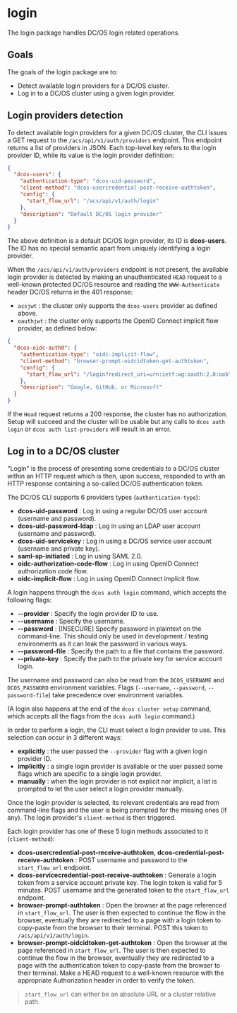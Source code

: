 # login

The login package handles DC/OS login related operations.

## Goals

The goals of the login package are to:

- Detect available login providers for a DC/OS cluster.
- Log in to a DC/OS cluster using a given login provider.

## Login providers detection

To detect available login providers for a given DC/OS cluster, the CLI issues a GET request to the
`/acs/api/v1/auth/providers` endpoint. This endpoint returns a list of providers in JSON. Each
top-level key refers to the login provider ID, while its value is the login provider definition:

``` json
{
  "dcos-users": {
    "authentication-type": "dcos-uid-password",
    "client-method": "dcos-usercredential-post-receive-authtoken",
    "config": {
      "start_flow_url": "/acs/api/v1/auth/login"
    },
    "description": "Default DC/OS login provider"
  }
}
```

The above definition is a default DC/OS login provider, its ID is **dcos-users**.
The ID has no special semantic apart from uniquely identifying a login provider.

When the `/acs/api/v1/auth/providers` endpoint is not present, the available login provider is
detected by making an unauthenticated `HEAD` request to a well-known protected DC/OS resource and
reading the `WWW-Authenticate` header DC/OS returns in the 401 response:

- `acsjwt` : the cluster only supports the `dcos-users` provider as defined above.
- `oauthjwt` : the cluster only supports the OpenID Connect implicit flow provider, as defined below:

``` json
{
  "dcos-oidc-auth0": {
    "authentication-type": "oidc-implicit-flow",
    "client-method": "browser-prompt-oidcidtoken-get-authtoken",
    "config": {
      "start_flow_url": "/login?redirect_uri=urn:ietf:wg:oauth:2.0:oob"
    },
    "description": "Google, GitHub, or Microsoft"
  }
}
```

If the `Head` request returns a 200 response, the cluster has no authorization. Setup will succeed and
the cluster will be usable but any calls to `dcos auth login` or `dcos auth list-providers` will result
in an error.

## Log in to a DC/OS cluster

"Login" is the process of presenting some credentials to a DC/OS cluster within an HTTP request which is then,
upon success, responded to with an HTTP response containing a so-called DC/OS authentication token.

The DC/OS CLI supports 6 providers types (`authentication-type`):

- **dcos-uid-password** : Log in using a regular DC/OS user account (username and password).
- **dcos-uid-password-ldap** : Log in using an LDAP user account (username and password).
- **dcos-uid-servicekey** : Log in using a DC/OS service user account (username and private key).
- **saml-sp-initiated** : Log in using SAML 2.0.
- **oidc-authorization-code-flow** : Log in using OpenID Connect authorization code flow.
- **oidc-implicit-flow** : Log in using OpenID Connect implicit flow.

A login happens through the `dcos auth login` command, which accepts the following flags:

- **--provider** : Specify the login provider ID to use.
- **--username** : Specify the username.
- **--password** : [INSECURE] Specify password in plaintext on the command-line. This should
                   only be used in development / testing environments as it can leak the
                   password in various ways.
- **--password-file** : Specify the path to a file that contains the password.
- **--private-key** : Specify the path to the private key for service account login.

The username and password can also be read from the `DCOS_USERNAME` and `DCOS_PASSWORD` environment
variables. Flags (`--username`, `--password`, `--password-file`) take precedence over environment variables.

(A login also happens at the end of the `dcos cluster setup` command, which accepts all the flags
from the `dcos auth login` command.)

In order to perform a login, the CLI must select a login provider to use. This selection can occur
in 3 different ways:

- **explicitly** : the user passed the `--provider` flag with a given login provider ID.
- **implicitly** : a single login provider is available or the user passed some flags
    which are specific to a single login provider.
- **manually** : when the login provider is not explicit nor implicit, a list is prompted to let
    the user select a login provider manually.

Once the login provider is selected, its relevant credentials are read from command-line flags
and the user is being prompted for the missing ones (if any). The login provider's `client-method`
is then triggered.

Each login provider has one of these 5 login methods associated to it (`client-method`):

- **dcos-usercredential-post-receive-authtoken**, **dcos-credential-post-receive-authtoken** :
    POST username and password to the `start_flow_url` endpoint.
- **dcos-servicecredential-post-receive-authtoken** : Generate a login token from a service account
    private key. The login token is valid for 5 minutes. POST username and the generated token to the
    `start_flow_url` endpoint.
- **browser-prompt-authtoken** : Open the browser at the page referenced in `start_flow_url`. The user
    is then expected to continue the flow in the browser, eventually they are redirected to a page with
    a login token to copy-paste from the browser to their terminal. POST this token to
    `/acs/api/v1/auth/login`.
- **browser-prompt-oidcidtoken-get-authtoken** : Open the browser at the page referenced in
    `start_flow_url`. The user is then expected to continue the flow in the browser, eventually
    they are redirected to a page with the authentication token to copy-paste from the browser
    to their terminal. Make a HEAD request to a well-known resource with the appropriate
    Authorization header in order to verify the token.

> `start_flow_url` can either be an absolute URL or a cluster relative path.
